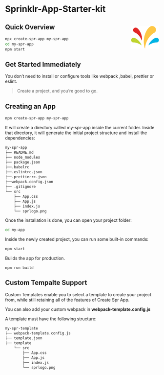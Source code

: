 # Sprinklr-App-Starter-kit

<img alt="Logo" align="right" style="margin-top: 20px;" src="./templates/default-template/template/src/sprlogo.svg" width="18%" />

## Quick Overview
```sh
npx create-spr-app my-spr-app
cd my-spr-app
npm start
```


## Get Started Immediately

You don’t need to install or configure tools like webpack ,babel, prettier or eslint.

>Create a project, and you’re good to go.


## Creating an App

```sh
npm create-spr-app my-spr-app
```

It will create a directory called my-spr-app inside the current folder.
Inside that directory, it will generate the initial project structure and install the dependencies:

```
my-spr-app
├── README.md
├── node_modules
├── package.json
├──.babelrc
├──.eslintrc.json
├──.prettierrc.json
├──webpack.config.json
├── .gitignore
└── src
    ├── App.css
    ├── App.js
    ├── index.js
    └── sprlogo.png
```

Once the installation is done, you can open your project folder:

```sh
cd my-app
```

Inside the newly created project, you can run some built-in commands:

```sh
npm start
```

Builds the app for production.

```ch
npm run build
```

## Custom Tempalte Support

Custom Templates enable you to select a template to create your project from, while still retaining all of the features of Create Spr App.

You can also add your custom webpack in **webpack-template.config.js**

A template must have the following structure:

```
my-spr-template
├── webpack-template.config.js
├── template.json
├── template
    └── src
        ├── App.css
        ├── App.js
        ├── index.js
        └── sprlogo.png
```
